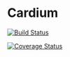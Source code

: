 # Cardium

[![Build Status](https://travis-ci.org/agustossi/Cardium.svg?branch=master)](https://travis-ci.org/agustossi/Cardium)

[![Coverage Status](https://coveralls.io/repos/github/agustossi/Cardium/badge.svg?branch=master)](https://coveralls.io/github/agustossi/Cardium?branch=master)
